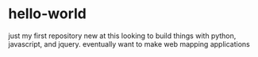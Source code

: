 # hello-world
just my first repository
new at this
looking to build things with python, javascript, and jquery.
eventually want to make web mapping applications
